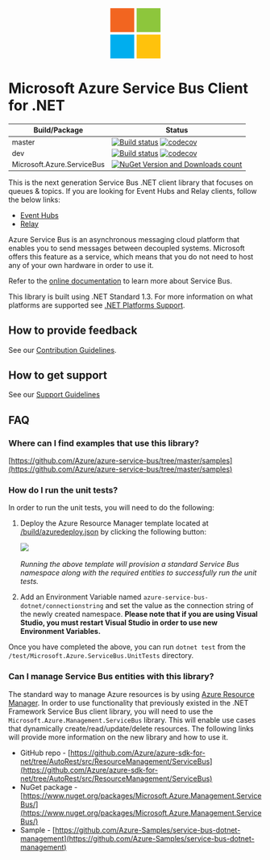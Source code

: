 <p align="center">
  <img src="service-bus.png" alt="Microsoft Azure Service Bus" width="100"/>
</p>

# Microsoft Azure Service Bus Client for .NET


|Build/Package|Status|
|------|-------------|
|master|[![Build status](https://ci.appveyor.com/api/projects/status/o4kaqt06h62d0ugp/branch/master?svg=true)](https://ci.appveyor.com/project/vinaysurya/azure-service-bus-dotnet/branch/master) [![codecov](https://codecov.io/gh/Azure/azure-service-bus-dotnet/branch/master/graph/badge.svg)](https://codecov.io/gh/Azure/azure-service-bus-dotnet)|
|dev|[![Build status](https://ci.appveyor.com/api/projects/status/o4kaqt06h62d0ugp/branch/dev?svg=true)](https://ci.appveyor.com/project/vinaysurya/azure-service-bus-dotnet/branch/dev) [![codecov](https://codecov.io/gh/Azure/azure-service-bus-dotnet/branch/dev/graph/badge.svg)](https://codecov.io/gh/Azure/azure-service-bus-dotnet)|
|Microsoft.Azure.ServiceBus|[![NuGet Version and Downloads count](https://buildstats.info/nuget/Microsoft.Azure.ServiceBus?includePreReleases=true)](https://www.nuget.org/packages/Microsoft.Azure.ServiceBus/)|

This is the next generation Service Bus .NET client library that focuses on queues & topics. If you are looking for Event Hubs and Relay clients, follow the below links:
* [Event Hubs](https://github.com/azure/azure-event-hubs-dotnet)
* [Relay](https://github.com/azure/azure-relay-dotnet)

Azure Service Bus is an asynchronous messaging cloud platform that enables you to send messages between decoupled systems. Microsoft offers this feature as a service, which means that you do not need to host any of your own hardware in order to use it.

Refer to the [online documentation](https://azure.microsoft.com/services/service-bus/) to learn more about Service Bus.

This library is built using .NET Standard 1.3. For more information on what platforms are supported see [.NET Platforms Support](https://docs.microsoft.com/en-us/dotnet/articles/standard/library#net-platforms-support).

## How to provide feedback

See our [Contribution Guidelines](./.github/CONTRIBUTING.md).

## How to get support

See our [Support Guidelines](./.github/SUPPORT.md)

## FAQ

### Where can I find examples that use this library?

[https://github.com/Azure/azure-service-bus/tree/master/samples](https://github.com/Azure/azure-service-bus/tree/master/samples)

### How do I run the unit tests? 

In order to run the unit tests, you will need to do the following:

1. Deploy the Azure Resource Manager template located at [/build/azuredeploy.json](/build/azuredeploy.json) by clicking the following button:

    <a href="https://portal.azure.com/#create/Microsoft.Template/uri/https%3A%2F%2Fraw.githubusercontent.com%2FAzure%2Fazure-service-bus-dotnet%2Fmaster%2Fbuild%2Fazuredeploy.json" target="_blank">
        <img src="http://azuredeploy.net/deploybutton.png"/>
    </a>

    *Running the above template will provision a standard Service Bus namespace along with the required entities to successfully run the unit tests.*

1. Add an Environment Variable named `azure-service-bus-dotnet/connectionstring` and set the value as the connection string of the newly created namespace. **Please note that if you are using Visual Studio, you must restart Visual Studio in order to use new Environment Variables.**

Once you have completed the above, you can run `dotnet test` from the `/test/Microsoft.Azure.ServiceBus.UnitTests` directory.

### Can I manage Service Bus entities with this library?

The standard way to manage Azure resources is by using [Azure Resource Manager](https://docs.microsoft.com/en-us/azure/azure-resource-manager/resource-group-overview). In order to use functionality that previously existed in the .NET Framework Service Bus client library, you will need to use the `Microsoft.Azure.Management.ServiceBus` library. This will enable use cases that dynamically create/read/update/delete resources. The following links will provide more information on the new library and how to use it.

* GitHub repo - [https://github.com/Azure/azure-sdk-for-net/tree/AutoRest/src/ResourceManagement/ServiceBus](https://github.com/Azure/azure-sdk-for-net/tree/AutoRest/src/ResourceManagement/ServiceBus)
* NuGet package - [https://www.nuget.org/packages/Microsoft.Azure.Management.ServiceBus/](https://www.nuget.org/packages/Microsoft.Azure.Management.ServiceBus/)
* Sample - [https://github.com/Azure-Samples/service-bus-dotnet-management](https://github.com/Azure-Samples/service-bus-dotnet-management)
